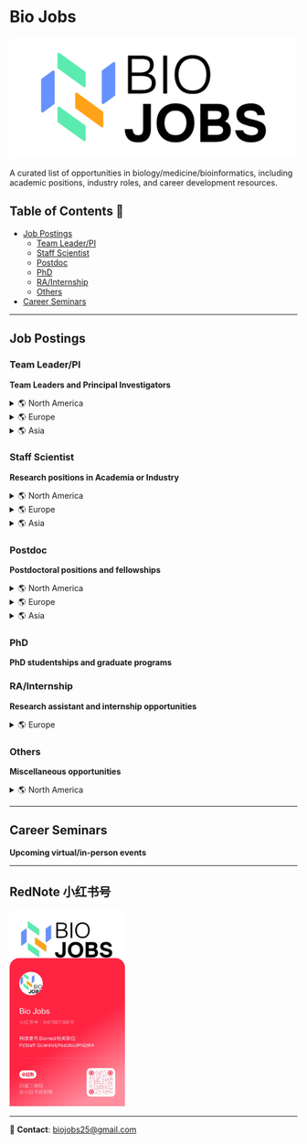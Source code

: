 # Bio Jobs

[![Bio Jobs Header](./figs/BioJobs.svg)](https://www.xiaohongshu.com/user/profile/669ab586000000000b032fa1?xsec_token=YB7hUMe2ZuR_hSg6S0gpx-RIj6RDHVHm84jOoNc-TOqmY=&xsec_source=app_share&xhsshare=CopyLink&appuid=669ab586000000000b032fa1&apptime=1744661962&share_id=298f2e5be8b847669a828090e5756daf)

A curated list of opportunities in biology/medicine/bioinformatics, including academic positions, industry roles, and career development resources.

## Table of Contents 📑
- [Job Postings](#job-postings)
  - [Team Leader/PI](#team-leaderpi)
  - [Staff Scientist](#staff-scientist)
  - [Postdoc](#postdoc)
  - [PhD](#phd)
  - [RA/Internship](#rainternship)
  - [Others](#others)
- [Career Seminars](#career-seminars)

---

## Job Postings

### Team Leader/PI
**Team Leaders and Principal Investigators**
<details>
<summary>🌎 North America</summary>

- 🇺🇸 [Arc Institute Core Investigator](https://arcinstitute.org/programs/core-investigators)  
- 🇨🇦 [PI in Biomedical Discovery Research, The Lunenfeld-Tanenbaum Research Institute (LTRI) of Sinai Health, University of Toronto](https://apply.interfolio.com/152420)  
- 🇨🇦 [PI positions in Population Health Data Science, The Lunenfeld-Tanenbaum Research Institute (LTRI) of Sinai Health, University of Toronto](https://apply.interfolio.com/152361)  
- 🇺🇸 [University of Utah Department of Human Genetics Open Search for Tenure-Track Faculty](https://utah.peopleadmin.com/postings/170913)  
- 🇺🇸 [Computational Genomics (together with Department of Bioinformatics)](https://utah.peopleadmin.com/postings/170449)  
- 🇺🇸 [Group leader in development of Instrumented Tissues and their application to inflammation and immunity, Chan Zuckerberg Biohub Chicago](https://job-boards.greenhouse.io/czbiohubchicago/jobs/4219891005)  
- 🇺🇸 [Tenure-track Assistant Professor in Bioengineering, UCLA](https://recruit.apo.ucla.edu/JPF09613)  
- 🇺🇸 [Faculty in virology, Northwestern Northwestern University Feinberg School of Medicine](https://jobs.sciencecareers.org/job/660580/faculty-position-in-virology/?TrackID=364650&utm_source=jobs&utm_medium=email&utm_campaign=email-careers-job-alert&BatchID=6165&JobAlertId=418793)  
- 🇺🇸 [Associate/Assistant Professor, Department of Biochemistry and Molecular Biology (BIO), Uniformed Services University of the Health Sciences](https://www.higheredjobs.com/details.cfm?JobCode=178874746)  
- 🇺🇸 [Faculty position at NIH](https://irp.nih.gov/careers/faculty-level-scientific-careers/stadtman-investigator-search-2024-2025)  
- 🇺🇸 [Neuroscience Faculty Position, St. Jude Children's Research Hospital](https://www.nature.com/naturecareers/job/12821303/neuroscience-faculty-position/?TrackID=29551&BatchID=527&JobAlertId=38023&cmpid=JBE_TL_20240809_jobtitle&utm_source=jbe&utm_medium=email&utm_campaign=JBE_TL_20240809_applynow_job2)  
- 🇺🇸 [UMass Biochem & Mol Biotech faculty](https://jobs.sciencecareers.org/job/659798/tenured-or-tenure-track-faculty-position/?TrackID=364650&BatchID=6140&JobAlertId=418793&cmpid=JBE_TL_20240801_jobtitle&utm_source=jbe&utm_medium=email&utm_campaign=JBE_TL_20240801_jobtitle_job3)  
- 🇺🇸 [UPenn Assistant Professor in Microbiology](https://jobs.sciencecareers.org/job/659879/faculty-positions-in-the-department-of-microbiology-assistant-rank/?TrackID=364650&BatchID=6140&JobAlertId=418793&cmpid=JBE_TL_20240801_jobtitle&utm_source=jbe&utm_medium=email&utm_campaign=JBE_TL_20240801_jobtitle_job2)  
- 🇺🇸 [Stanford Chemistry Assistant Professor](https://jobs.sciencecareers.org/job/659914/assistant-professor-in-chemistry-open-area-/?TrackID=364650&BatchID=6141&JobAlertId=418793&cmpid=JBE_TL_20240802_jobtitle&utm_source=jbe&utm_medium=email&utm_campaign=JBE_TL_20240802_jobtitle_job5)  
- 🇺🇸 [NYU Assistant/associate professor The Department of Biochemistry and Molecular Pharmacology](https://www.nature.com/naturecareers/job/12821162/assistant-associate-professor-new-york-university-grossman-school-of-medicine/?TrackID=29551&BatchID=522&JobAlertId=38023&cmpid=JBE_TL_20240804_jobtitle&utm_source=jbe&utm_medium=email&utm_campaign=JBE_TL_20240804_jobtitle_job2)  
- 🇺🇸 [UNC Faculty Open Rank The Department of Cell Biology & Physiology and the Neuroscience Center](https://jobs.sciencecareers.org/job/659916/open-rank/?TrackID=364650&BatchID=6142&JobAlertId=418793&cmpid=JBE_TL_20240803_jobtitle&utm_source=jbe&utm_medium=email&utm_campaign=JBE_TL_20240803_jobtitle_job2)  
- 🇺🇸 [Princeton faculty open rank in biological, chemical, physical, engineering and/or computational](https://www.nature.com/naturecareers/job/12821206/assistant-associate-or-full-professor-princeton-university/?TrackID=29551&BatchID=524&JobAlertId=38023&cmpid=JBE_TL_20240806_jobtitle&utm_source=jbe&utm_medium=email&utm_campaign=JBE_TL_20240806_jobtitle_job3)  
- 🇺🇸 [Assistant Professor - Human Evolutionary Biology - Integrative Biology, University of California, Berkeley](https://jobs.sciencecareers.org/job/659773/assistant-professor-human-evolutionary-biology-integrative-biology/?TrackID=364650&BatchID=6138&JobAlertId=418793&cmpid=JBE_TL_20240730_jobtitle&utm_source=jbe&utm_medium=email&utm_campaign=JBE_TL_20240730_jobtitle_job5)  
- 🇺🇸 [Biochemistry Faculty, Department of Biochemistry - Tenure Track, The UT Southwestern Medical Center](https://jobs.sciencecareers.org/job/659792/biochemistry-faculty-department-of-biochemistry-tenure-track/?TrackID=364650&BatchID=6138&JobAlertId=418793&cmpid=JBE_TL_20240730_jobtitle&utm_source=jbe&utm_medium=email&utm_campaign=JBE_TL_20240730_jobtitle_job2)  
- 🇺🇸 [Michigan Ann Arbor Assistant Professor: Molecular, Cellular & Developmental Biology](https://apply.interfolio.com/149762)    

</details>

<details>
<summary>🌎 Europe</summary>

- 🇨🇭 [Assistant professor in AI-oriented Computational Biology | Department of Computational Biology, University of Lausanne (UNIL)](https://career5.successfactors.eu/career?career%5fns=job%5flisting&company=universitdP&navBarLevel=JOB%5fSEARCH&rcm%5fsite%5flocale=fr%5fFR&career_job_req_id=22212&selected_lang=fr_FR&jobAlertController_jobAlertId=&jobAlertController_jobAlertName=&browserTimeZone=Europe/Zurich&_s.crb=wOHdnQ6kHT4w3w7tDfxMLsCeIfAJq%2f35KHss2OhCupw%3d)
- 🇸🇪 [Assistant professor in Vivo-mimetic Technology | KTH Royal Institute of Technology, School of Engineering Sciences](https://www.kth.se/lediga-jobb/795970?l=en)
- 🏴󠁧󠁢󠁥󠁮󠁧󠁿 [Group Leader in Generative and Synthetic Genomics | Sanger Institute](https://sanger.wd103.myworkdayjobs.com/en-US/WellcomeSangerInstitute/job/Hinxton-Cambridgeshire/Group-Leader---Generative-and-Synthetic-Genomics_JR102799)
- 🏴󠁧󠁢󠁥󠁮󠁧󠁿 [Protein Function Content Team Leader | EMBL-EBI](https://embl.wd103.myworkdayjobs.com/en-US/EMBL/job/Protein-Function-Content-Team-Leader_JR343)
- 🇨🇭 [Scientific Junior Group Leaders, Institute of Human Biology (IHB)](https://institutehumanbiology.com/about-the-ihb/careers/scientific-junior-group-leaders/)  
- 🇳🇱 [Tenure-track Principal Investigator position – Hubrecht Institute – Utrecht](https://www.hubrecht.eu/job/tenure-track-principal-investigator-position-hubrecht-institute-utrecht/)  
- 🇬🇧 [Lecturer in developmental, cell or stem cell biology, King's College London](https://my.corehr.com/pls/coreportal_kclp/erq_jobspec_version_4.display_form?p_company=1&p_internal_external=E&p_display_in_irish=N&p_process_type=&p_applicant_no=&p_form_profile_detail=&p_display_apply_ind=Y&p_refresh_search=Y&p_recruitment_id=095025)  
- 🇬🇧 [Two Group Leaders in human developmental biology, Cambridge University Gurdon Institute](https://www.jobs.cam.ac.uk/job/47789/)  
- 🇬🇧 [Group Leader in Stem Cell Science, Cambridge University](https://www.jobs.cam.ac.uk/job/48231/)  
- 🇸🇪 [Group Leader, Karolinska Institutet](https://ki.varbi.com/en/what:job/jobID:741513/type:job/where:4/apply:1)  
- 🇨🇭 [Assistant professor for SNSF Starting Grant in Biochemistry, University of Zurich](https://jobs.uzh.ch/job-vacancies/assistant-professor-for-snsf-starting-grant-in-biochemistry/0d4d925e-5720-486c-bd97-00b26d7d6f32)

</details>

<details>
<summary>🌎 Asia</summary>

- 🇨🇳 [国家生物信息中心招聘](https://mp.weixin.qq.com/s/ZptulehQ19ADe1_5goiNkw)  
- 🇨🇳 [中国科学院杭州医学研究所诚招PI](./files/中科院杭州医学.pdf)  
- 🇨🇳 [深圳大学青年科学家论坛](./files/深圳大学.jpeg)  
- 🇨🇳 [复旦大学药学院UCSF招聘宣讲会](https://mp.weixin.qq.com/s/U_cx9ELW2oUID6ndEVlaaA)  
- 🇨🇳 [上交全球健康学院诚招PI](./files/上交全球健康学院.jpg)  
- 🇭🇰 [Associate Professor / Assistant Professor in Medical Laboratory Science, The Hong Kong Polytechnic University](https://www.nature.com/naturecareers/job/12820674/associate-professor-assistant-professor-in-medical-laboratory-science/?TrackID=29551&BatchID=512&JobAlertId=38023&cmpid=JBE_TL_20240725_jobtitle&utm_source=jbe&utm_medium=email&utm_campaign=JBE_TL_20240725_jobtitle_job2)  
- 🇸🇬 [Nanyang Assistant/Associate Professorship (NAP), Nanyang Technological University (NTU)](https://www.nature.com/naturecareers/job/12820900/nanyang-assistant-associate-professorship-nap-/?TrackID=29551&BatchID=518&JobAlertId=38023&cmpid=JBE_TL_20240731_jobtitle&utm_source=jbe&utm_medium=email&utm_campaign=JBE_TL_20240731_jobtitle_job1) 

</details>

<!-- <details>
<summary>🌎 Oceania</summary>

</details> -->

### Staff Scientist
**Research positions in Academia or Industry**
<details>
<summary>🌎 North America</summary>

- 🇺🇸 [Principal Scientist, Biophysical Characterization at Merck](https://jobs.merck.com/us/en/job/R313622/Principal-Scientist-Biophysical-Characterization)  
- 🇺🇸 [AI/ML Engineers, AI/ML Phenomics Team at GSK](https://gsk.wd5.myworkdayjobs.com/GSKCareers/job/USA---California---San-Francisco/AI-ML-Engineer_405239)  
- 🇺🇸 [Staff Scientist (Research Lab Specialist Senior) at the University of Michigan Medical School](https://careers.umich.edu/job_detail/254332/research-lab-specialist-senior-brcf-proteomics-resource-facility)  
- 🇺🇸 [RNA Technology Scientist, Verve Therapeutics](https://www.linkedin.com/jobs/view/3977998423/)  
- 🇺🇸 [Senior Computational Biologist, Merck Sharp & Dohme](https://msd.wd5.myworkdayjobs.com/SearchJobs/job/USA---Massachusetts---Cambridge-320-Bent-Street/Senior-Computational-Biologist_R303307-1)  
- 🇺🇸 [Research Associate I-III Services, Active Motif](https://activemotif.isolvedhire.com/jobs/1117173.html)  
- 🇺🇸 [Bioinformatics Scientist, Active Motif](https://activemotif.isolvedhire.com/jobs/1183311.html)  
- 🇺🇸 [Computational Cancer Biologist, Shennon Biotechnologies](https://boards.greenhouse.io/shennonbiotechnologies/jobs/4067332007)  
- 🇺🇸 [Research Associate/Data Analyst, Department of Oral Health Policy and Epidemiology (OHPE) at the Harvard School of Dental Medicine (HSDM)](https://academicpositions.harvard.edu/postings/13757)  
- 🇺🇸 [UCLA Academic Administrator III Associate Director of Computational Biology and Neuroscience Programs](https://jobs.sciencecareers.org/job/658614/academic-administrator-iii-associate-director-of-computational-biology-and-neuroscience-programs/?TrackID=364650&BatchID=6085&JobAlertId=418793&cmpid=JBE_TL_20240606_jobtitle&utm_source=jbe&utm_medium=email&utm_campaign=JBE_TL_20240606_applynow_job1)  

</details>

<details>
<summary>🌎 Europe</summary>

- 🇬🇧 [Cambridge University Senior Research Technician](https://www.jobs.cam.ac.uk/job/48353/)  
- 🇬🇧 [Senior Scientist with experience in immunology, GSK](https://jobs.gsk.com/en-gb/jobs/404547?lang=en-us&previousLocale=en-GB)  
- 🇬🇧 [Principal Laboratory Research Scientist, Francis Crick Institute](https://www.crick.ac.uk/careers-study/vacancies/2024-09-02-principal-laboratory-research-scientist)  
- 🇬🇧 [Scientist II – Project Immunology (Full Time - Permanent), Mestag Therapeutics](./FT%20Permanent%20JD%20Scientist%20II%20Immunology-%20Final.pdf)  
- 🇬🇧 [Research Assistant/Research Associate, Department of Pathology at University of Cambridge](./ResearchAssistant_ResearchAssociate_Aug2024_v3.pdf)  
- 🇬🇧 [Senior Research Associates - Bioinformatician Team, Institute of Metabolic Science – Metabolic Research Laboratories (IMS-MRL) at University of Cambridge](https://www.nature.com/naturecareers/job/12820129/senior-research-associates-x-3-bioinformatician-team/)  
- 🇬🇧 [Senior Bioinformatician, Wellcome Sanger Institute](https://www.linkedin.com/posts/open-targets_were-recruiting-activity-7206962029331365889-iTvG/?utm_source=share&utm_medium=member_ios)  
- 🇬🇧 [Scientist II Immunology, Mestag Therapeutics](https://www.linkedin.com/jobs/view/3966557275/?alternateChannel=search&refId=UrF1Y1LCuZ4P5LrtqpcGwg%3D%3D&trackingId=cChmwhg%2FSB7G3QMAIDbP%2FQ%3D%3D)  
- 🇬🇧 [Bioinformatician (Fixed Term), Milner Therapeutics Institute (MTI) at University of Cambridge](https://www.jobs.cam.ac.uk/job/47209/)  
- 🇬🇧 [Senior Research Associate (Single Cell/Transcriptomics Senior Bioinformatician), Cambridge University Institute of Metabolic Science – Metabolic Research Laboratories (IMS-MRL)](https://www.nature.com/naturecareers/job/12819739/senior-research-associate-single-cell-transcriptomics-senior-bioinformatician-/?TrackID=29551&BatchID=488&JobAlertId=38023&cmpid=JBE_TL_20240701_jobtitle&utm_source=jbe&utm_medium=email&utm_campaign=JBE_TL_20240701_jobtitle_job1)  
- 🇬🇧 [Lecturer in Metabolic Biochemistry, University of Reading](https://www.jobs.ac.uk/job/DIC416/lecturer-in-metabolic-biochemistry)  
- 🇬🇧 [Departmental Lecturer in Engineering Biology (Control Engineering), University of Oxford - Department of Engineering Science](https://www.jobs.ac.uk/job/DIC940/departmental-lecturer-in-engineering-biology-control-engineering)  
- 🇫🇷 [INSERM - U1312 BRIC Call for applications- junior and senior scientists](https://www.nature.com/naturecareers/job/12818576/call-for-applications-junior-and-senior-scientists/?TrackID=29551&BatchID=456&JobAlertId=38023&cmpid=JBE_TL_20240529_jobtitle&utm_source=jbe&utm_medium=email&utm_campaign=JBE_TL_20240529_applynow_job1)  
- 🇩🇪 [Max Planck Institute for Biology of Ageing (MPIAGE) Bioinformatician (m/f/div)](https://www.nature.com/naturecareers/job/12818607/bioinformatician-m-f-div-/?TrackID=29551&BatchID=457&JobAlertId=38023&cmpid=JBE_TL_20240530_jobtitle&utm_source=jbe&utm_medium=email&utm_campaign=JBE_TL_20240530_applynow_job2)  

</details>

<details>
<summary>🌎 Asia</summary>

- 🇨🇳 [浙大医学院附属第一医院苏殿三课题组](https://mp.weixin.qq.com/s/F8Qz9xRCS-dgaZxvtMh6VQ)  
- 🇨🇳 [Data Scientist | 百济神州 | 从文献、新闻、patent里挖药物靶点](https://app.mokahr.com/recommendation-recruitment/beigene/98936?recommendCode=NTA1Myk&single=true#/job/bece1a2d-7c69-4d1f-93cd-4e5b78c0819b)  

</details>

<!-- <details>
<summary>🌎 Oceania</summary>

</details> -->

### Postdoc
**Postdoctoral positions and fellowships**
<details>
<summary>🌎 North America</summary>

- 🇺🇸 [Postdoc, Grad student at Wu Tsai Neurosciences Institute, Stanford University](./fanglab.jpg)  
- 🇺🇸 [Postdoctoral at Stanford Medicine focusing on tumor-infiltrating lymphocyte (TIL) therapies for melanoma](https://postdocs.stanford.edu/prospective/opportunities/open-postdoctoral-position-faculty-mentor-allison-betof-warner)  
- 🇺🇸 [Postdoctoral Positions in Biomicrofluidics & Spatial Transcriptomics, Chemistry & Institute for Genomic Biology, University of Illinois](https://hanlab.scs.illinois.edu/1615-2/)  
- 🇺🇸 [MD Anderson TRIUMPH postdoc fellowship](https://www.mdanderson.org/education-training/research-training/postdoctoral-training/postdoctoral-fellowships/cprit-triumph-program.html)  
- 🇺🇸 [Postdoctoral researchers in AI Modeling and Earth System Science, Digital Agricultural Group at the University of Minnesota – Twin Cities](https://umn-digitalag.com/join-us/)  
- 🇺🇸 [Postdoctoral in Computational Biology, Broad Institute of Harvard and MIT](https://docs.google.com/document/d/1R5kSSUX4A3x0CZYsTUdUtxPJYHRwZ04SIl5G06_MrlQ/preview)  
- 🇺🇸 [Postdoctoral Research Fellow Position in Bacterial Pathogenesis](https://www.uth.edu/postdocs/open-postdoc-positions.htm#d8935ee4-b008-4d84-aef5-457cd5d0b301)  
- 🇺🇸 [Postdoc in High-Dimensional Statistics/Computational Biology, Harvard T.H. Chan School of Public Health](https://academicpositions.harvard.edu/postings/13972)  
- 🇺🇸 [Multiple Postdoctoral Research Fellows and Research Associates in the areas of foundation AI, Harvard Medical School](https://zitniklab.hms.harvard.edu/jobs/)  
- 🇺🇸 [Postdoc in Biostatistics and Epidemiology – Center for Tuberculosis Institute for Global Health Sciences (IGHS), UC San Francisco](./Center%20for%20TB%20Postdoc.pdf)  
- 🇺🇸 [Postdoc position in systems biology, Chan Zuckerberg Biohub Chicago](./CZ_Postdoc_Son_v4.pdf)  
- 🇺🇸 [✨UCSF postdoc in single-cell and organoid perturbations✨](https://opportunities.ucsf.edu/content/open-postdoctoral-position-human-organoids-and-single-cell-multiomics-university-california)  
- 🇺🇸 [✨UCSF postdoc in single-cell and spatial data analysis✨](https://opportunities.ucsf.edu/content/open-postdoctoral-position-computational-analyses-single-cell-multiomic-and-spatial-data)  
- 🇺🇸 [Postdoc, Qing Yi group, Weill Cornell Medicine](Qing_Yi_postdoc.pdf)  
- 🇺🇸 [Research Fellow in Machine Learning and Protein Design, Biogen, Cambridge, MA](https://www.linkedin.com/jobs/view/3973364853/)  
- 🇺🇸 [Novartis Data Science Innovation Postdoctoral Fellow: Cardiac AI](https://novartis.wd3.myworkdayjobs.com/es/Novartis_Careers/job/Cambridge-USA/Data-Science-Innovation-Postdoctoral-Fellow--Cardiac-AI_REQ-10014140)  
- 🇺🇸 [Post Doctoral Researcher, Data Science – Artificial Intelligence for Computer Vision, Johnson & Johnson Innovative Medicine (J&J IM)](https://jobs.jnj.com/en/jobs/2406195057w/post-doctoral-researcher-data-science-artificial-intelligence-for-computer-vision/)  
- 🇨🇦 [Postdoctoral Research Program (PRP), Natural Resources Canada](https://nrcan-rncan.hiringplatform.ca/processes/6355-postdoctoral-research-program-prp?locale=en)  

</details>

<details>
<summary>🌎 Europe</summary>

- 🏴󠁧󠁢󠁳󠁣󠁴󠁿[Postdoctoral Research Fellow in Pathogen Genomics | Professor Deborah Williamson and Professor Matt Holden | School of Medicine, University of St Andrews](https://www.jobs.ac.uk/job/DMR693/research-fellow-ar3117sb)

- 🇬🇧[Postdoctoral Fellow in early detection, cancer genomics and long-read sequencing data analysis | Cortes-Ciriano group | EMBL-EBI](https://embl.wd103.myworkdayjobs.com/en-US/EMBL/job/Postdoctoral-Fellow_JR351)

- 🇬🇧 [ARISE2 - MSCA-funded postdoctoral fellowship programme at EMBL](https://www.embl.org/training/arise2/)  
- 🇬🇧 [Postdoctoral Fellow - In situ structural biology, AZ Cambridge](https://careers.astrazeneca.com/job/cambridge/postdoctoral-fellow-in-situ-structural-biology-of-sarm1/7684/69550666720)  
- 🇬🇧 [UCL Research Assistant / Research Fellow in Neuroembryology](https://www.ucl.ac.uk/work-at-ucl/search-ucl-jobs/details?nPostingId=9940&nPostingTargetId=25580&id=Q1KFK026203F3VBQBLO8M8M07&LG=UK&languageSelect=UK&mask=ext)  
- 🇬🇧 [Research Associate in Engineering Biology for Magnetic Control, The University of Edinburgh](https://www.jobs.ac.uk/job/DIW367/research-associate-in-engineering-biology-for-magnetic-control)  
- 🇬🇧 [Research Fellow/Associate, Imperial College London, Bezos Centre for Sustainable Protein](https://www.jobs.ac.uk/job/DIW113/research-fellow-associate)  
- 🇬🇧 [Senior Postdoctoral Scientist for Synthetic Biologics, Rosalind Franklin Institute](https://www.jobs.ac.uk/job/DIM824/senior-postdoctoral-scientist-for-synthetic-biologics-10334)  
- 🇩🇰 [Fully funded Postdoc position in Neurobiology, Aarhus University](https://www.nature.com/naturecareers/job/12819840/fully-funded-postdoc-position-in-neurobiology/)  
- 🇩🇪 [Postdoctoral Fellow, Systems Genetics and Precision Health, EMBL Heidelberg](https://www.embl.org/jobs/position/HD02665)  
- 🇫🇷 [Postdoctoral Opportunity in Protein Function Prediction at Sorbonne Université](./Postdoctoral%20Opportunity%20in%20Protein%20Function%20Prediction%20at%20Sorbonne%20Université.pdf)  
- 🇫🇷 [Postdoctoral Organic/Medicinal Chemist at EMBL Grenoble](https://www.embl.org/jobs/position/GR00232)  
- 🇨🇭 [Data Science Innovation Fellow](https://www.novartis.com/careers/career-search/job/details/req-10013704-data-science-innovation-fellow)  
- 🏴󠁧󠁢󠁳󠁣󠁴󠁿 [Postdoctoral Research Scientist - Tumour Microenvironment and Cancer Metabolism, CRUK Scotland Institute](https://www.jobs.ac.uk/job/DJN000/postdoctoral-research-scientist-tumour-microenvironment-and-cancer-metabolism?uuid=21acce29-6997-11ef-aadc-027e9b1da9c1&campaign=jbe20240903&source=jbe)  
- 🏴󠁧󠁢󠁥󠁮󠁧󠁿 [EMBL-EBI/Sanger postdoctoral fellowship (ESPOD)](https://www.ebi.ac.uk/research/postdocs/espods)  

</details>

<details>
<summary>🌎 Asia</summary>

- 🇨🇳 [上交全球健康学院诚招博士后](上交全球健康学院.jpg)  
- 🇸🇬 [Research Fellow / Clinical Research Fellow in Myopia, National University of Singapore](https://www.mycareersfuture.gov.sg/job/sciences/research-fellow-national-university-singapore-bc3fcc769e0ff77c5a7eead7373c7cf8?source=MCF&event=Search)  
- 🇸🇬 [Research Fellow in Visual Neurosciences, National University of Singapore](https://www.mycareersfuture.gov.sg/job/sciences/research-fellow-national-university-singapore-0cf0fb27e1631f1bcbdd11eade3a6bfd?source=MCF&event=Search)  
- 🇭🇰 [AI for Computational Biology Postdoc, Department of Computer Science at University of Hong Kong](https://mp.weixin.qq.com/s/CjCxol6_q5KwSECZUr_p8Q)  

</details>

<!-- <details>
<summary>🌎 Oceania</summary>

</details> -->

### PhD
**PhD studentships and graduate programs**
<!-- <details>
<summary>🌎 North America</summary>

</details>

<details>
<summary>🌎 Europe</summary>

</details>

<details>
<summary>🌎 Asia</summary>

</details>

<details>
<summary>🌎 Oceania</summary>

</details> -->

### RA/Internship
**Research assistant and internship opportunities**
<!-- <details>
<summary>🌎 North America</summary>

</details> -->

<details>
<summary>🌎 Europe</summary>

🇩🇪🇬🇧🇫🇷🇪🇸🇮🇹[EMBL TechDev Internship Programme](https://embl.wd103.myworkdayjobs.com/en-US/EMBL/job/EMBL-TechDev-Internships_JR1401)

</details>

<!-- <details>
<summary>🌎 Asia</summary>

</details> -->

<!-- <details>
<summary>🌎 Oceania</summary>

</details> -->

### Others
**Miscellaneous opportunities**
<details>
<summary>🌎 North America</summary>

🇺🇸[Associate or Senior Editor | Nature Genetics and Nature Communication](https://www.nature.com/naturecareers/job/12838754/associate-or-senior-editor-nature-genetics-and-nature-communication/?TrackID=27704&BatchID=773&JobAlertId=35682&cmpid=JBE_TL_20250412_jobtitle&utm_source=jbe&utm_medium=email&utm_campaign=JBE_TL_20250412_jobtitle_job1)

</details>

<!-- <details>
<summary>🌎 Europe</summary>

</details> -->

<!-- <details>
<summary>🌎 Asia</summary>

</details> -->

<!-- <details>
<summary>🌎 Oceania</summary>

</details> -->

---

## Career Seminars
**Upcoming virtual/in-person events**

---

## RedNote 小红书号
<a href="https://www.xiaohongshu.com/user/profile/669ab586000000000b032fa1?xsec_token=YB7hUMe2ZuR_hSg6S0gpx-RIj6RDHVHm84jOoNc-TOqmY=&xsec_source=app_share&xhsshare=CopyLink&appuid=669ab586000000000b032fa1&apptime=1744661962&share_id=298f2e5be8b847669a828090e5756daf">
<img src="./figs/Rednote.JPG" width="40%" />
</a>

---

📧 **Contact**: [biojobs25@gmail.com](mailto:biojobs25@gmail.com)
